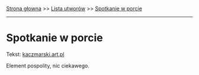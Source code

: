 [Strona głowna](../index.md) >> [Lista utworów](../list.md) >> [Spotkanie w porcie](553.md)

---

# Spotkanie w porcie

Tekst: [kaczmarski.art.pl](https://www.kaczmarski.art.pl/tworczosc/wiersze/spotkanie-w-porcie/)

Element pospolity, nic ciekawego.